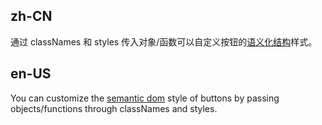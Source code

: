## zh-CN

通过 classNames 和 styles 传入对象/函数可以自定义按钮的[语义化结构](#semantic-dom)样式。

## en-US

You can customize the [semantic dom](#semantic-dom) style of buttons by passing objects/functions through classNames and styles.
